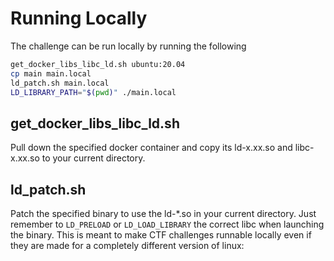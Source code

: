 # Running Locally
The challenge can be run locally by running the following

```bash
get_docker_libs_libc_ld.sh ubuntu:20.04
cp main main.local
ld_patch.sh main.local
LD_LIBRARY_PATH="$(pwd)" ./main.local
```

## __get_docker_libs_libc_ld.sh__
Pull down the specified docker container and copy its ld-x.xx.so and libc-x.xx.so to your current directory.

## __ld_patch.sh__
Patch the specified binary to use the ld-*.so in your current directory. Just remember to `LD_PRELOAD` or `LD_LOAD_LIBRARY` the correct libc when launching the binary. This is meant to make CTF challenges runnable locally even if they are made for a completely different version of linux:

